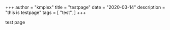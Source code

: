 +++
author = "kmplex"
title = "testpage"
date = "2020-03-14"
description = "this is testpage"
tags = [
    "test",
]
+++

test page 

